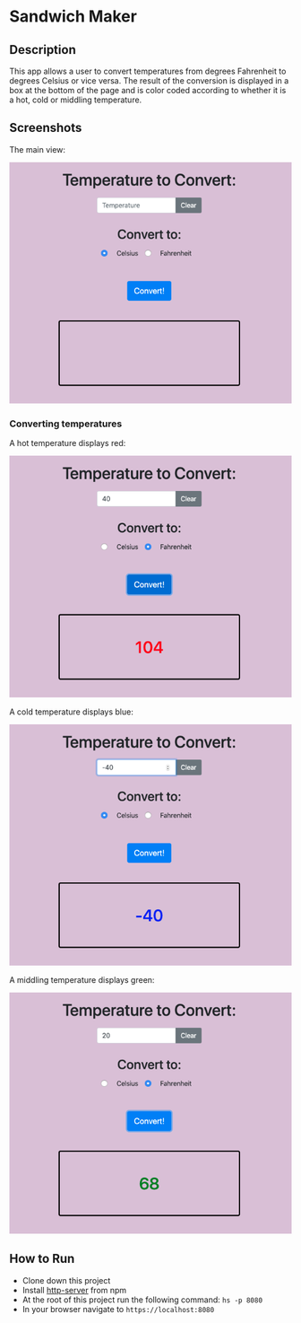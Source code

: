 # Sandwich Maker

## Description
This app allows a user to convert temperatures from degrees Fahrenheit to degrees Celsius or vice versa.  The result of the conversion is displayed in a box at the bottom of the page and is color coded according to whether it is a hot, cold or middling temperature.

## Screenshots
The main view:

![Main View](https://raw.githubusercontent.com/jthielman/temperature-converter/master/screenshots/main_view.png)

### Converting temperatures
A hot temperature displays red:

![A hot temperature converted](https://raw.githubusercontent.com/jthielman/temperature-converter/master/screenshots/hot.png)

A cold temperature displays blue:

![A cold temperature converted](https://raw.githubusercontent.com/jthielman/temperature-converter/master/screenshots/cold.png)

A middling temperature displays green:

![A middling temperature converted](https://raw.githubusercontent.com/jthielman/temperature-converter/master/screenshots/middling.png)

## How to Run
- Clone down this project
- Install [http-server](https://www.npmjs.com/package/http-server) from npm
- At the root of this project run the following command: `hs -p 8080`
- In your browser navigate to `https://localhost:8080`